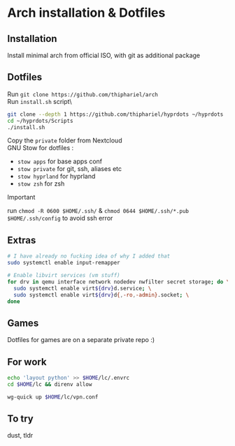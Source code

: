 # Arch installation & Dotfiles

## Installation

Install minimal arch from official ISO, with git as additional package

## Dotfiles

Run `git clone https://github.com/thiphariel/arch`\
Run `install.sh` script\
```bash
git clone --depth 1 https://github.com/thiphariel/hyprdots ~/hyprdots
cd ~/hyprdots/Scripts
./install.sh
```
Copy the `private` folder from Nextcloud\
GNU Stow for dotfiles :
- `stow apps` for base apps conf
- `stow private` for git, ssh, aliases etc
- `stow hyprland` for hyprland
- `stow zsh` for zsh

> [!IMPORTANT]
> run `chmod -R 0600 $HOME/.ssh/` & `chmod 0644 $HOME/.ssh/*.pub $HOME/.ssh/config` to avoid ssh error

## Extras

```bash
# I have already no fucking idea of why I added that
sudo systemctl enable input-remapper
```
```bash
# Enable libvirt services (vm stuff)
for drv in qemu interface network nodedev nwfilter secret storage; do \
  sudo systemctl enable virt${drv}d.service; \
  sudo systemctl enable virt${drv}d{,-ro,-admin}.socket; \
done
```

## Games

Dotfiles for games are on a separate private repo :)

## For work

```bash
echo 'layout python' >> $HOME/lc/.envrc
cd $HOME/lc && direnv allow
```
```bash
wg-quick up $HOME/lc/vpn.conf
```

## To try
dust, tldr
